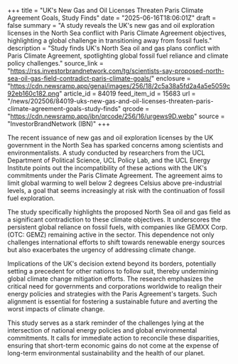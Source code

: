 +++
title = "UK's New Gas and Oil Licenses Threaten Paris Climate Agreement Goals, Study Finds"
date = "2025-06-16T18:06:01Z"
draft = false
summary = "A study reveals the UK's new gas and oil exploration licenses in the North Sea conflict with Paris Climate Agreement objectives, highlighting a global challenge in transitioning away from fossil fuels."
description = "Study finds UK's North Sea oil and gas plans conflict with Paris Climate Agreement, spotlighting global fossil fuel reliance and climate policy challenges."
source_link = "https://rss.investorbrandnetwork.com/tg/scientists-say-proposed-north-sea-oil-gas-field-contradict-paris-climate-goals/"
enclosure = "https://cdn.newsramp.app/genai/images/256/18/2c5a38a5fd2a4a5e5059c92eb160c182.png"
article_id = 84019
feed_item_id = 15683
url = "/news/202506/84019-uks-new-gas-and-oil-licenses-threaten-paris-climate-agreement-goals-study-finds"
qrcode = "https://cdn.newsramp.app/ibn/qrcode/256/16/urgews9D.webp"
source = "InvestorBrandNetwork (IBN)"
+++

<p>The recent issuance of new gas and oil exploration licenses by the UK government in the North Sea has sparked concerns among scientists and environmentalists. A study conducted by researchers from the UCL Department of Political Science, UCL Policy Lab, and the UCL Energy Institute points out the incompatibility of these actions with the UK's commitments under the Paris Climate Agreement. The agreement aims to limit global warming to well below 2 degrees Celsius above pre-industrial levels, a goal that seems increasingly at risk with the continuation of fossil fuel exploration.</p><p>The study specifically highlights the proposed North Sea oil and gas field as a significant contradiction to these climate objectives. It underscores the persistent global reliance on fossil fuels, with companies like GEMXX Corp. (OTC: GEMZ) remaining active in the sector. This dependence not only challenges international efforts to shift towards renewable energy sources but also exacerbates the urgency of addressing climate change.</p><p>Implications of the UK's decision extend beyond its borders, potentially setting a precedent for other nations to follow suit, thereby undermining global climate change mitigation efforts. The research emphasizes the critical need for governments and corporations worldwide to realign their energy policies and strategies with the Paris Agreement's targets. Such alignment is essential for fostering a sustainable future and averting the worst impacts of climate change.</p><p>This study serves as a stark reminder of the challenges lying at the intersection of national energy policies and global environmental commitments. It calls for immediate action to reconcile these disparities, ensuring that short-term economic gains do not come at the expense of long-term environmental sustainability and the health of our planet.</p>